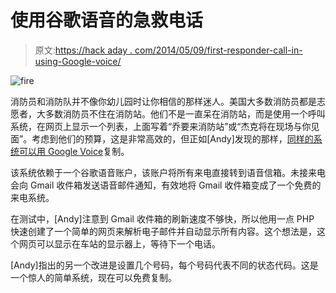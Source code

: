 # 使用谷歌语音的急救电话

> 原文:[https://hack aday . com/2014/05/09/first-responder-call-in-using-Google-voice/](https://hackaday.com/2014/05/09/first-responder-call-in-using-google-voice/)

![fire](../Images/5f59d2788909697718ec1eea63dc48bc.png)

消防员和消防队并不像你幼儿园时让你相信的那样迷人。美国大多数消防员都是志愿者，大多数消防员不住在消防站。他们不是一直呆在消防站，而是使用一个呼叫系统，在网页上显示一个列表，上面写着“乔要来消防站”或“杰克将在现场与你见面”。考虑到他们的预算，这是非常高效的，但正如[Andy]发现的那样，[同样的系统可以用 Google Voice](https://sites.google.com/site/radioetcetera/home/callinsystem)复制。

该系统依赖于一个谷歌语音账户，该账户将所有来电直接转到语音信箱。未接来电会向 Gmail 收件箱发送语音邮件通知，有效地将 Gmail 收件箱变成了一个免费的来电系统。

在测试中，[Andy]注意到 Gmail 收件箱的刷新速度不够快，所以他用一点 PHP 快速创建了一个简单的网页来解析电子邮件并自动显示所有内容。这个想法是，这个网页可以显示在车站的显示器上，等待下一个电话。

[Andy]指出的另一个改进是设置几个号码，每个号码代表不同的状态代码。这是一个惊人的简单系统，现在可以免费复制。